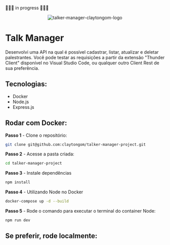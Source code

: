 🚧🚧🚧 in progress 🚧🚧🚧

<div align="center">
  <img src="https://user-images.githubusercontent.com/113382266/234041431-8b9e61dc-1772-4858-bf4b-f6f1bd2aba82.png" alt="talker-manager-claytongom-logo" width="auto" height="auto" style="max-width:100%; height:auto; margin:0 auto;">
</div>

# Talk Manager

Desenvolvi uma API na qual é possível cadastrar, listar, atualizar e deletar palestrantes. Você pode testar as requisições a partir da extensão "Thunder Client" disponível no Visual Studio Code, ou qualquer outro Client Rest de sua preferência.

## Tecnologias:

- Docker
- Node.js
- Express.js

## Rodar com Docker:

**Passo 1** - Clone o repositório:
```bash
git clone git@github.com:claytongom/talker-manager-project.git
```

**Passo 2** - Acesse a pasta criada:
```bash
cd talker-manager-project
```

**Passo 3** - Instale dependências
```bash
npm install
```

**Passo 4** - Utilizando Node no Docker
```bash
docker-compose up -d --build
```

**Passo 5** - Rode o comando para executar o terminal do container Node:
```bash
npm run dev
```

## Se preferir, rode localmente:
